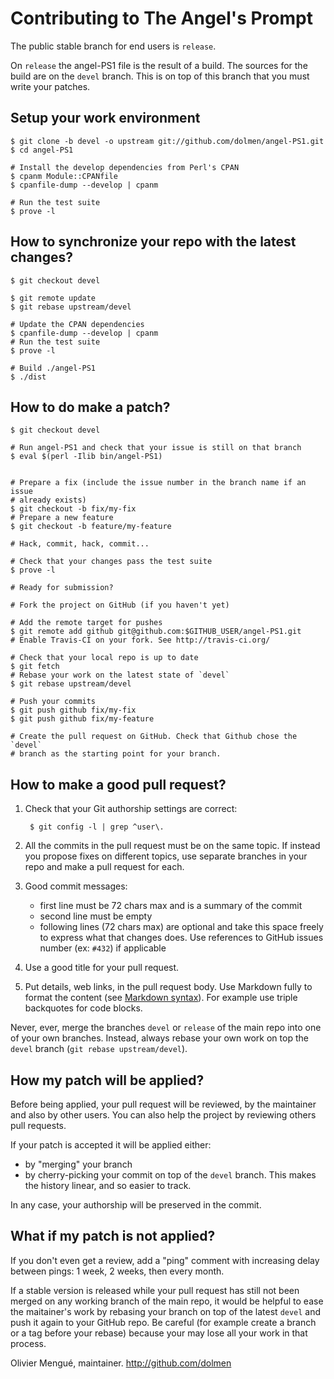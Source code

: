 Contributing to The Angel's Prompt
==================================


The public stable branch for end users is `release`.

On `release` the angel-PS1 file is the result of a build. The sources for
the build are on the `devel` branch. This is on top of this branch that you
must write your patches.


Setup your work environment
---------------------------

    $ git clone -b devel -o upstream git://github.com/dolmen/angel-PS1.git
    $ cd angel-PS1

    # Install the develop dependencies from Perl's CPAN
    $ cpanm Module::CPANfile
    $ cpanfile-dump --develop | cpanm

    # Run the test suite
    $ prove -l

How to synchronize your repo with the latest changes?
-----------------------------------------------------

    $ git checkout devel

    $ git remote update
    $ git rebase upstream/devel

    # Update the CPAN dependencies
    $ cpanfile-dump --develop | cpanm
    # Run the test suite
    $ prove -l

    # Build ./angel-PS1
    $ ./dist

How to do make a patch?
-----------------------

    $ git checkout devel

    # Run angel-PS1 and check that your issue is still on that branch
    $ eval $(perl -Ilib bin/angel-PS1)


    # Prepare a fix (include the issue number in the branch name if an issue
    # already exists)
    $ git checkout -b fix/my-fix
    # Prepare a new feature
    $ git checkout -b feature/my-feature

    # Hack, commit, hack, commit...

    # Check that your changes pass the test suite
    $ prove -l

    # Ready for submission?

    # Fork the project on GitHub (if you haven't yet)

    # Add the remote target for pushes
    $ git remote add github git@github.com:$GITHUB_USER/angel-PS1.git
    # Enable Travis-CI on your fork. See http://travis-ci.org/

    # Check that your local repo is up to date
    $ git fetch
    # Rebase your work on the latest state of `devel`
    $ git rebase upstream/devel

    # Push your commits
    $ git push github fix/my-fix
    $ git push github fix/my-feature

    # Create the pull request on GitHub. Check that Github chose the `devel`
    # branch as the starting point for your branch.


How to make a good pull request?
--------------------------------

1. Check that your Git authorship settings are correct:

        $ git config -l | grep ^user\.

2. All the commits in the pull request must be on the same topic. If instead
   you propose fixes on different topics, use separate branches in your repo
   and make a pull request for each.
3. Good commit messages:
     - first line must be 72 chars max and is a summary of the commit
     - second line must be empty
     - following lines (72 chars max) are optional and take this space freely
       to express what that changes does.
       Use references to GitHub issues number (ex: `#432`) if applicable
4. Use a good title for your pull request.
5. Put details, web links, in the pull request body. Use Markdown fully to
   format the content (see
   [Markdown syntax](http://daringfireball.net/projects/markdown/syntax)).
   For example use triple backquotes for code blocks.


Never, ever, merge the branches `devel` or `release` of the main repo into one
of your own branches. Instead, always rebase your own work on top the `devel`
branch (`git rebase upstream/devel`).

How my patch will be applied?
-----------------------------

Before being applied, your pull request will be reviewed, by the maintainer
and also by other users. You can also help the project by reviewing others
pull requests.

If your patch is accepted it will be applied either:
- by "merging" your branch
- by cherry-picking your commit on top of the `devel` branch. This makes the
  history linear, and so easier to track.

In any case, your authorship will be preserved in the commit.

What if my patch is not applied?
--------------------------------

If you don't even get a review, add a "ping" comment with increasing delay
between pings: 1 week, 2 weeks, then every month.

If a stable version is released while your pull request has still not been
merged on any working branch of the main repo, it would be helpful to ease
the maitainer's work by rebasing your branch on top of the latest `devel`
and push it again to your GitHub repo. Be careful (for example create a
branch or a tag before your rebase) because your may lose all your work in
that process.


Olivier Mengué, maintainer.
http://github.com/dolmen
